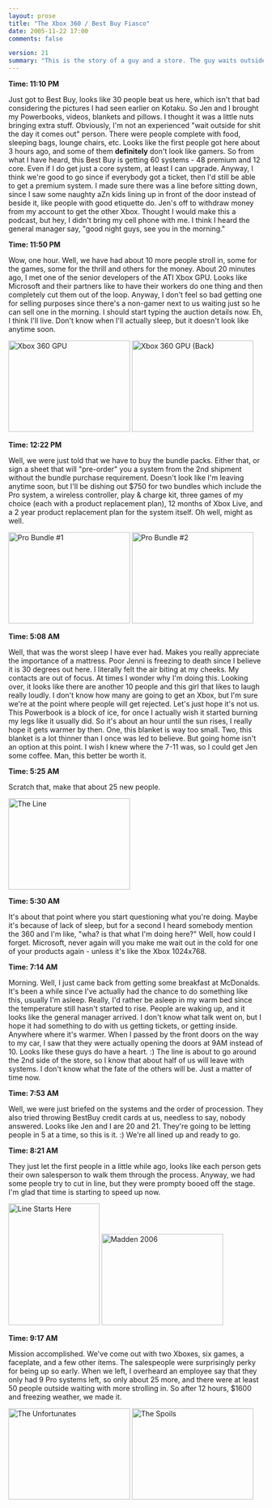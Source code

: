 ```yaml
---
layout: prose
title: "The Xbox 360 / Best Buy Fiasco"
date: 2005-11-22 17:00
comments: false

version: 21
summary: "This is the story of a guy and a store. The guy waits outside said store for a good amount of time waiting for an Xbox 360. He's successful, even though he spends a ton of money on it. Was it worth it? Yea. :)"
---
```


**Time: 11:10 PM**

Just got to Best Buy, looks like 30 people beat us here, which isn't that bad considering the pictures I had seen earlier on Kotaku. So Jen and I brought my Powerbooks, videos, blankets and pillows. I thought it was a little nuts bringing extra stuff. Obviously, I'm not an experienced "wait outside for shit the day it comes out" person. There were people complete with food, sleeping bags, lounge chairs, etc. Looks like the first people got here about 3 hours ago, and some of them **definitely** don't look like gamers. So from what I have heard, this Best Buy is getting 60 systems - 48 premium and 12 core. Even if I do get just a core system, at least I can upgrade. Anyway, I think we're good to go since if everybody got a ticket, then I'd still be able to get a premium system. I made sure there was a line before sitting down, since I saw some naughty aZn kids lining up in front of the door instead of beside it, like people with good etiquette do. Jen's off to withdraw money from my account to get the other Xbox. Thought I would make this a podcast, but hey, I didn't bring my cell phone with me. I think I heard the general manager say, "good night guys, see you in the morning."

**Time: 11:50 PM**

Wow, one hour. Well, we have had about 10 more people stroll in, some for the games, some for the thrill and others for the money. About 20 minutes ago, I met one of the senior developers of the ATI Xbox GPU. Looks like Microsoft and their partners like to have their workers do one thing and then completely cut them out of the loop. Anyway, I don't feel so bad getting one for selling purposes since there's a non-gamer next to us waiting just so he can sell one in the morning. I should start typing the auction details now. Eh, I think I'll live. Don't know when I'll actually sleep, but it doesn't look like anytime soon.

[<img src="http://static.flickr.com/33/65926989_68d0d5bf69_m.jpg" width="240" height="180" alt="Xbox 360 GPU" />][1] [<img src="http://static.flickr.com/25/65926711_67cee5e0d0_m.jpg" width="240" height="180" alt="Xbox 360 GPU (Back)" />][2]

**Time: 12:22 PM**

Well, we were just told that we have to buy the bundle packs. Either that, or sign a sheet that will "pre-order" you a system from the 2nd shipment without the bundle purchase requirement. Doesn't look like I'm leaving anytime soon, but I'll be dishing out $750 for two bundles which include the Pro system, a wireless controller, play & charge kit, three games of my choice (each with a product replacement plan), 12 months of Xbox Live, and a 2 year product replacement plan for the system itself. Oh well, might as well.

[<img src="http://static.flickr.com/32/65927265_2b1f42557e_m.jpg" width="240" height="180" alt="Pro Bundle #1" />][3] [<img src="http://static.flickr.com/28/65927539_ddee7cb505_m.jpg" width="240" height="180" alt="Pro Bundle #2" />][4]

**Time: 5:08 AM**

Well, that was the worst sleep I have ever had. Makes you really appreciate the importance of a mattress. Poor Jenni is freezing to death since I believe it is 30 degrees out here. I literally felt the air biting at my cheeks. My contacts are out of focus. At times I wonder why I'm doing this. Looking over, it looks like there are another 10 people and this girl that likes to laugh really loudly. I don't know how many are going to get an Xbox, but I'm sure we're at the point where people will get rejected. Let's just hope it's not us. This Powerbook is a block of ice, for once I actually wish it started burning my legs like it usually did. So it's about an hour until the sun rises, I really hope it gets warmer by then. One, this blanket is way too small. Two, this blanket is a lot thinner than I once was led to believe. But going home isn't an option at this point. I wish I knew where the 7-11 was, so I could get Jen some coffee. Man, this better be worth it.

**Time: 5:25 AM**

Scratch that, make that about 25 new people.

[<img src="http://static.flickr.com/31/65927724_f095e45ed2_m.jpg" width="240" height="180" alt="The Line" />][5]

**Time: 5:30 AM**

It's about that point where you start questioning what you're doing. Maybe it's because of lack of sleep, but for a second I heard somebody mention the 360 and I'm like, "wha? is that what I'm doing here?" Well, how could I forget. Microsoft, never again will you make me wait out in the cold for one of your products again - unless it's like the Xbox 1024x768.

**Time: 7:14 AM**

Morning. Well, I just came back from getting some breakfast at McDonalds. It's been a while since I've actually had the chance to do something like this, usually I'm asleep. Really, I'd rather be asleep in my warm bed since the temperature still hasn't started to rise. People are waking up, and it looks like the general manager arrived. I don't know what talk went on, but I hope it had something to do with us getting tickets, or getting inside. Anywhere where it's warmer. When I passed by the front doors on the way to my car, I saw that they were actually opening the doors at 9AM instead of 10. Looks like these guys do have a heart. :) The line is about to go around the 2nd side of the store, so I know that about half of us will leave with systems. I don't know what the fate of the others will be. Just a matter of time now.

**Time: 7:53 AM**

Well, we were just briefed on the systems and the order of procession. They also tried throwing BestBuy credit cards at us, needless to say, nobody answered. Looks like Jen and I are 20 and 21. They're going to be letting people in 5 at a time, so this is it. :) We're all lined up and ready to go.

**Time: 8:21 AM**

They just let the first people in a little while ago, looks like each person gets their own salesperson to walk them through the process. Anyway, we had some people try to cut in line, but they were prompty booed off the stage. I'm glad that time is starting to speed up now.

[<img src="http://static.flickr.com/32/65927881_d118d6d99e_m.jpg" width="180" height="240" alt="Line Starts Here" />][6] [<img src="http://static.flickr.com/25/65928113_7cae7a744e_m.jpg" width="240" height="180" alt="Madden 2006" />][7]

**Time: 9:17 AM**

Mission accomplished. We've come out with two Xboxes, six games, a faceplate, and a few other items. The salespeople were surprisingly perky for being up so early. When we left, I overheard an employee say that they only had 9 Pro systems left, so only about 25 more, and there were at least 50 people outside waiting with more strolling in. So after 12 hours, $1600 and freezing weather, we made it.

[<img src="http://static.flickr.com/30/65928393_33497b25d6_m.jpg" width="240" height="180" alt="The Unfortunates" />][8] [<img src="http://static.flickr.com/35/65928655_64c9693a77.jpg" width="240" height="180" alt="The Spoils" />][9]

[1]: http://www.flickr.com/photos/avalonstar/65926989/
[2]: http://www.flickr.com/photos/avalonstar/65926711/
[3]: http://www.flickr.com/photos/avalonstar/65927265/
[4]: http://www.flickr.com/photos/avalonstar/65927539/
[5]: http://www.flickr.com/photos/avalonstar/65927724/
[6]: http://www.flickr.com/photos/avalonstar/65927881/
[7]: http://www.flickr.com/photos/avalonstar/65928113/
[8]: http://www.flickr.com/photos/avalonstar/65928393/
[9]: http://www.flickr.com/photos/avalonstar/65928655/
